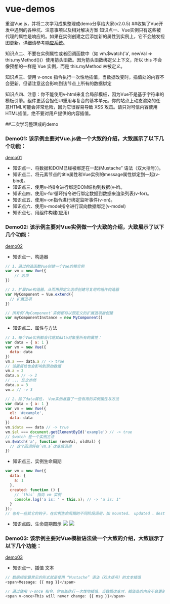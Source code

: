 # vue-demos
重温Vue.js，并将二次学习成果整理成demo分享给大家(v2.0.5)
##收集了Vue开发中遇到的各种坑、注意事项以及相对解决方案
知识点一、Vue实例只有这些被代理的属性是响应的。如果在实例创建之后添加新的属性到实例上，它不会触发视图更新。详细请参考[响应系统](http://cn.vuejs.org/v2/guide/reactivity.html)。

知识点二、不要在实例属性或者回调函数中（如 vm.$watch('a', newVal => this.myMethod())）使用箭头函数。因为箭头函数绑定父上下文，所以 this 不会像预想的一样是 Vue 实例，而是 this.myMethod 未被定义。

知识点三、使用 v-once 指令执行一次性地插值，当数据改变时，插值处的内容不会更新。但请注意这会影响到该节点上所有的数据绑定

知识点四、注意：你不能使用v-html来复合局部模板，因为Vue不是基于字符串的模板引擎。组件更适合担任UI重用与复合的基本单元。你的站点上动态渲染的任意HTML可能会非常危险，因为它很容易导致 XSS 攻击。请只对可信内容使用HTML插值，绝不要对用户提供的内容插值。

##二次学习整理成的demo
### Demo01: 该示例主要对Vue.js做一个大致的介绍，大致展示了以下几个功能：
[demo01](https://github.com/sosout/vue-demos/blob/master/demos/demo01.html) 

* 知识点一、将数据和DOM已经被绑定在一起(Mustache” 语法（双大括号）)。
* 知识点二、将元素节点的title属性和Vue实例的message属性绑定到一起(v-bind)。
* 知识点三、使用v-if指令进行绑定DOM结构到数据(v-if)。
* 知识点四、使用v-for循环指令进行绑定数据到数据来渲染列表(v-for)。
* 知识点五、使用v-on指令进行绑定监听事件(v-on)。
* 知识点六、使用v-model指令进行双向数据绑定(v-model)
* 知识点七、用组件构建(应用)

### Demo02: 该示例主要对Vue实例做一个大致的介绍，大致展示了以下几个功能：
[demo02](https://github.com/sosout/vue-demos/blob/master/demos/demo02.html) 
* 知识点一、构造器

```js
// 1、通过构造函数Vue创建一个Vue的根实例
var vm = new Vue({
	// 选项
})

// 2、扩展Vue构造器，从而用预定义选项创建可复用的组件构造器
var MyComponent = Vue.extend({
  // 扩展选项
})

// 所有的`MyComponent`实例都将以预定义的扩展选项被创建
var myComponentInstance = new MyComponent()
```

* 知识点二、属性与方法

```js
// 1、每个Vue实例都会代理其data对象里所有的属性：
var data = { a: 1 }
var vm = new Vue({
  data: data
})
vm.a === data.a // -> true
// 设置属性也会影响到原始数据
vm.a = 2
data.a // -> 2
// ... 反之亦然
data.a = 3
vm.a // -> 3

// 2、除了data属性， Vue实例暴露了一些有用的实例属性与方法
var data = { a: 1 }
var vm = new Vue({
  el: '#example',
  data: data
})
vm.$data === data // -> true
vm.$el === document.getElementById('example') // -> true
// $watch 是一个实例方法
vm.$watch('a', function (newVal, oldVal) {
  // 这个回调将在`vm.a`改变后调用
})
```

* 知识点三、实例生命周期

```js
var vm = new Vue({
  data: {
    a: 1
  },
  created: function () {
    // `this` 指向 vm 实例
    console.log('a is: ' + this.a); // -> "a is: 1"
  }
});
// 也有一些其它的钩子，在实例生命周期的不同阶段调用，如 mounted、 updated 、destroyed 。钩子的 this 指向调用它的 Vue 实例。
```
* 知识点四、生命周期图示
![](https://github.com/sosout/vue-demos/blob/master/demos/images/lifecycle.png)
![](https://github.com/sosout/vue-demos/blob/master/demos/images/lifecycle-hooks.png)

### Demo03: 该示例主要对Vue模板语法做一个大致的介绍，大致展示了以下几个功能：
[demo03](https://github.com/sosout/vue-demos/blob/master/demos/demo03.html) 
* 知识点一、插值
文本
```js
// 数据绑定最常见的形式就是使用 “Mustache” 语法（双大括号）的文本插值
<span>Message: {{ msg }}</span>

// 通过使用 v-once 指令，你也能执行一次性地插值，当数据改变时，插值处的内容不会更新。但请留心这会影响到该节点上所有的数据绑定
<span v-once>This will never change: {{ msg }}</span>
```
